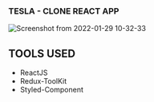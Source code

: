 

### TESLA - CLONE REACT APP


![Screenshot from 2022-01-29 10-32-33](https://user-images.githubusercontent.com/51027125/151706570-8f8facef-f713-44a9-ad96-3710e60598c2.png)




## TOOLS USED

- ReactJS
- Redux-ToolKit
- Styled-Component

